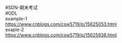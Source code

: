 #SDN-期末考试  
#ODL  
example-1  
https://www.cnblogs.com/csw5719/p/15625053.html  
exaple-2  
https://www.cnblogs.com/csw5719/p/15625938.html   
